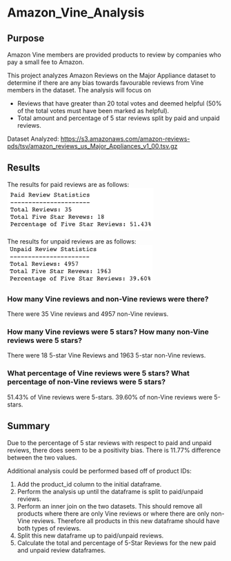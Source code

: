 # Amazon_Vine_Analysis

## Purpose

Amazon Vine members are provided products to review by companies who pay a small fee to Amazon.

This project analyzes Amazon Reviews on the Major Appliance dataset to determine if there are any bias towards favourable reviews from Vine members in the dataset.
The analysis will focus on 
* Reviews that have greater than 20 total votes and deemed helpful (50% of the total votes must have been marked as helpful). 
* Total amount and percentage of 5 star reviews split by paid and unpaid reviews. 

Dataset Analyzed: https://s3.amazonaws.com/amazon-reviews-pds/tsv/amazon_reviews_us_Major_Appliances_v1_00.tsv.gz

## Results
The results for paid reviews are as follows:
![paid](images/paid_reviews.png)

The results for unpaid reviews are as follows:
![unpaid](images/unpaid_reviews.png)

### How many Vine reviews and non-Vine reviews were there?
There were 35 Vine reviews and 4957 non-Vine reviews.

### How many Vine reviews were 5 stars? How many non-Vine reviews were 5 stars?
There were 18 5-star Vine Reviews and 1963 5-star non-Vine reviews.

### What percentage of Vine reviews were 5 stars? What percentage of non-Vine reviews were 5 stars?
51.43% of Vine reviews were 5-stars. 39.60% of non-Vine reviews were 5-stars.

## Summary
Due to the percentage of 5 star reviews with respect to paid and unpaid reviews, there does seem to be a positivity bias. There is 11.77% difference between the two values. 

Additional analysis could be performed based off of product IDs:
1. Add the product_id column to the initial dataframe.
2. Perform the analysis up until the dataframe is split to paid/unpaid reviews.
3. Perform an inner join on the two datasets. This should remove all products where there are only Vine reviews or where there are only non-Vine reviews. Therefore all products in this new dataframe should have both types of reviews.
4. Split this new dataframe up to paid/unpaid reviews.
5. Calculate the total and percentage of 5-Star Reviews for the new paid and unpaid review dataframes.